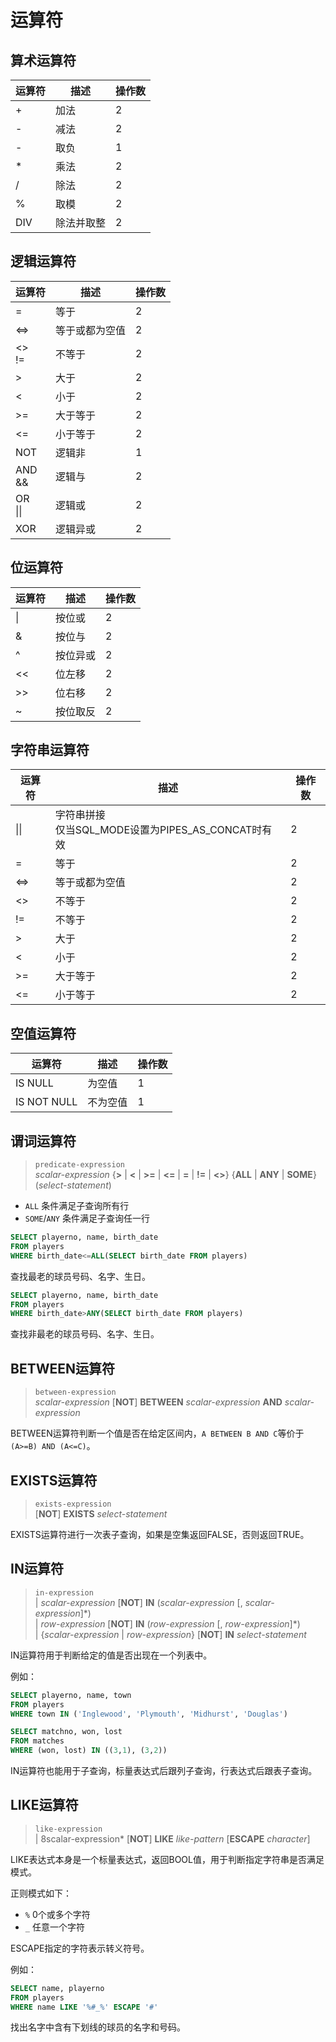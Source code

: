 # 运算符

## 算术运算符

运算符 | 描述 | 操作数
---|---|---
| + | 加法 | 2 |
| - | 减法 | 2 |
| - | 取负 | 1 |
| * | 乘法 | 2 |
| / | 除法 | 2 |
| % | 取模 | 2 |
| DIV | 除法并取整 | 2 |

## 逻辑运算符

运算符 | 描述 | 操作数
---|---|---
| = | 等于 | 2 |
| <=> | 等于或都为空值 | 2 |
| <> <br/> != | 不等于 | 2 |
| > | 大于 | 2 |
| < | 小于 | 2 |
| >= | 大于等于 | 2 |
| <= | 小于等于 | 2 |
| NOT | 逻辑非 | 1 |
| AND <br/> && | 逻辑与 | 2 |
| OR <br/> \|\| | 逻辑或 | 2 |
| XOR | 逻辑异或 | 2 |

## 位运算符

运算符 | 描述 | 操作数
---|---|---
| \|	| 按位或 | 2 |
| &	| 按位与 | 2 |
| ^	| 按位异或 | 2 |
| <<	| 位左移 | 2 |
| >>	| 位右移 | 2
| ~	| 按位取反 | 2 |

## 字符串运算符

运算符 | 描述 | 操作数
---|---|---
| \|\| | 字符串拼接<br/>仅当SQL_MODE设置为PIPES_AS_CONCAT时有效 | 2 |
| = | 等于 | 2 |
| <=> | 等于或都为空值 | 2 |
| <> | 不等于 | 2 |
| != | 不等于 | 2 |
| > | 大于 | 2 |
| < | 小于 | 2 |
| >= | 大于等于 | 2 |
| <= | 小于等于 | 2 |

## 空值运算符

运算符 | 描述 | 操作数
---|---|---
| IS NULL | 为空值 | 1 |
| IS NOT NULL | 不为空值 | 1 |

## 谓词运算符

> `predicate-expression`  
*scalar-expression* {**>** | **<** | **>=** | **<=** | **=** | **!=** | **<>**} {**ALL** | **ANY** | **SOME**} (*select-statement*)

- `ALL`	条件满足子查询所有行
- `SOME`/`ANY`	条件满足子查询任一行

``` SQL
SELECT playerno, name, birth_date
FROM players
WHERE birth_date<=ALL(SELECT birth_date FROM players)
```
查找最老的球员号码、名字、生日。

``` SQL
SELECT playerno, name, birth_date
FROM players
WHERE birth_date>ANY(SELECT birth_date FROM players)
```
查找非最老的球员号码、名字、生日。

## BETWEEN运算符

> `between-expression`  
*scalar-expression* [**NOT**] **BETWEEN** *scalar-expression* **AND** *scalar-expression*

BETWEEN运算符判断一个值是否在给定区间内，`A BETWEEN B AND C`等价于`(A>=B) AND (A<=C)`。

## EXISTS运算符

> `exists-expression`  
[**NOT**] **EXISTS** *select-statement*

EXISTS运算符进行一次表子查询，如果是空集返回FALSE，否则返回TRUE。

## IN运算符

> `in-expression`  
| *scalar-expression* [**NOT**] **IN** (*scalar-expression* [, *scalar-expression*]\*)  
| *row-expression* [**NOT**] **IN** (*row-expression* [, *row-expression*]\*)  
| {*scalar-expression* | *row-expression*} [**NOT**] **IN** *select-statement*  

IN运算符用于判断给定的值是否出现在一个列表中。

例如：
``` SQL
SELECT playerno, name, town
FROM players
WHERE town IN ('Inglewood', 'Plymouth', 'Midhurst', 'Douglas')

SELECT matchno, won, lost
FROM matches
WHERE (won, lost) IN ((3,1), (3,2))
```

IN运算符也能用于子查询，标量表达式后跟列子查询，行表达式后跟表子查询。

## LIKE运算符
> `like-expression`  
| 8scalar-expression* [**NOT**] **LIKE** *like-pattern* [**ESCAPE** *character*]

LIKE表达式本身是一个标量表达式，返回BOOL值，用于判断指定字符串是否满足模式。

正则模式如下：
- `%`	0个或多个字符
- `_`	任意一个字符

ESCAPE指定的字符表示转义符号。

例如：

``` SQL
SELECT name, playerno
FROM players
WHERE name LIKE '%#_%' ESCAPE '#'
```

找出名字中含有下划线的球员的名字和号码。
